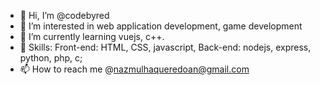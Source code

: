- 👋 Hi, I’m @codebyred
- 👀 I’m interested in web application development, game development
- 🌱 I’m currently learning vuejs, c++.
- 💞️ Skills:
     Front-end: HTML, CSS, javascript,
     Back-end: nodejs, express, python, php, c;
- 📫 How to reach me @nazmulhaqueredoan@gmail.com

<!---
codebyred/codebyred is a ✨ special ✨ repository because its `README.md` (this file) appears on your GitHub profile.
You can click the Preview link to take a look at your changes.
--->
